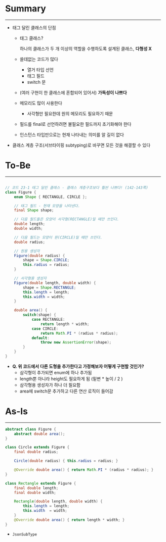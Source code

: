 # Summary

---

- 태그 달린 클래스의 단점
    - 태그 클래스?
        
        하나의 클래스가 두 개 이상의 역할을 수행하도록 설계된 클래스, **다형성 X**
        
    - 쓸데없는 코드가 많다
        - 열거 타입 선언
        - 태그 필드
        - switch 문
    - (여러 구현이 한 클래스에 혼합되어 있어서) **가독성이 나쁘다**
    - 메모리도 많이 사용한다
        - 사각형만 필요한데 원의 메모리도 필요하기 때문
    - 필드를 final로 선언하려면 불필요한 필드까지 초기화해야 한다
    - 인스턴스 타입만으로는 현재 나타내는 의미를 알 길이 없다
- 클래스 계층 구조(서브타이핑 subtyping)로 바꾸면 모든 것을 해결할 수 있다

# To-Be

---

```java

// 코드 23-1 태그 달린 클래스 - 클래스 계층구조보다 훨씬 나쁘다! (142-143쪽)
class Figure {
    enum Shape { RECTANGLE, CIRCLE };

    // 태그 필드 - 현재 모양을 나타낸다.
    final Shape shape;

    // 다음 필드들은 모양이 사각형(RECTANGLE)일 때만 쓰인다.
    double length;
    double width;

    // 다음 필드는 모양이 원(CIRCLE)일 때만 쓰인다.
    double radius;

    // 원용 생성자
    Figure(double radius) {
        shape = Shape.CIRCLE;
        this.radius = radius;
    }

    // 사각형용 생성자
    Figure(double length, double width) {
        shape = Shape.RECTANGLE;
        this.length = length;
        this.width = width;
    }

    double area() {
        switch(shape) {
            case RECTANGLE:
                return length * width;
            case CIRCLE:
                return Math.PI * (radius * radius);
            default:
                throw new AssertionError(shape);
        }
    }
}

```

- **Q. 위 코드에서 다른 도형을 추가한다고 가정해보자 어떻게 구현할 것인가?**
    - 삼각형이 추가되면 enum에 하나 추가됨
    - length뿐 아니라 height도 필요하게 됨 (밑변 * 높이 / 2 )
    - 삼각형용 생성자가 하나 더 필요함
    - area에 switch문 추가하고 다른 연산 로직이 들어감

# As-Is

---

```java
abstract class Figure {
    abstract double area();
}

class Circle extends Figure {
    final double radius;

    Circle(double radius) { this.radius = radius; }

    @Override double area() { return Math.PI * (radius * radius); }
}

class Rectangle extends Figure {
    final double length;
    final double width;

    Rectangle(double length, double width) {
        this.length = length;
        this.width  = width;
    }
    @Override double area() { return length * width; }
}
```

- `JsonSubType`